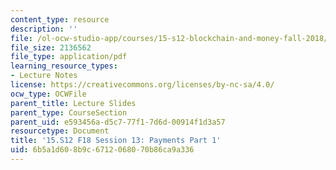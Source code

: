 ```yaml
---
content_type: resource
description: ''
file: /ol-ocw-studio-app/courses/15-s12-blockchain-and-money-fall-2018/6b5a1d608b9c6712068070b86ca9a336_MIT15_S12F18_ses13.pdf
file_size: 2136562
file_type: application/pdf
learning_resource_types:
- Lecture Notes
license: https://creativecommons.org/licenses/by-nc-sa/4.0/
ocw_type: OCWFile
parent_title: Lecture Slides
parent_type: CourseSection
parent_uid: e593456a-d5c7-77f1-7d6d-00914f1d3a57
resourcetype: Document
title: '15.S12 F18 Session 13: Payments Part 1'
uid: 6b5a1d60-8b9c-6712-0680-70b86ca9a336
---
```

